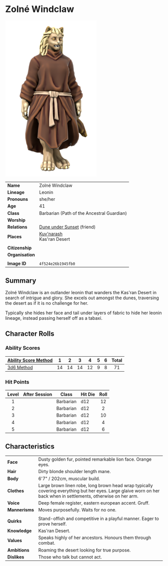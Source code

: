 # Zolné Windclaw

<img src="https://raw.githubusercontent.com/jesskelsall/astarus-images/main/characters/portraits/4f524e26b1945fb0.png" height="500" />

|||
| --- | --- |
| **Name** | Zolné Windclaw | character.3
| **Lineage** | Leonin |
| **Pronouns** | she/her |
| **Age** | 41 |
| **Class** | Barbarian (Path of the Ancestral Guardian) |
| **Worship** | |
| **Relations** | [Dune under Sunset](dune-under-sunset.md) (friend) |
| **Places** | [Kuv'narash](../places/villages/kuvnarash.md)<br>Kas'ran Desert |
|||
| **Citizenship** | |
| **Organisation** | |
|||
| **Image ID** | `4f524e26b1945fb0` |

## Summary

Zolné Windclaw is an outlander leonin that wanders the Kas'ran Desert in search of intrigue and glory. She excels out amongst the dunes, traversing the desert as if it is no challenge for her.

Typically she hides her face and tail under layers of fabric to hide her leonin lineage, instead passing herself off as a tabaxi.

## Character Rolls

### Ability Scores

| [Ability Score Method](../mechanics/ability-score-method/ability-score-method.md) | 1 | 2 | 3 | 4 | 5 | 6 | Total |
| --- |:---:|:---:|:---:|:---:|:---:|:---:|:---:|
| [3d6 Method](../mechanics/ability-score-method/3d6-method.md) | 14 | 14 | 14 | 12 | 9 | 8 | 71 |

### Hit Points

| Level | After Session | Class | Hit Die | Roll |
|:---:|:---:| --- | --- |:---:|
| 1 || Barbarian | d12 | 12 |
| 2 || Barbarian | d12 | 2 |
| 3 || Barbarian | d12 | 10 |
| 4 || Barbarian | d12 | 4 |
| 5 || Barbarian | d12 | 6 |

## Characteristics

| | |
| --- | --- |
| **Face** | Dusty golden fur, pointed remarkable lion face. Orange eyes. | characteristics.2
| **Hair** | Dirty blonde shoulder length mane. |
| **Body** | 6'7" / 202cm, muscular build. |
| **Clothes** | Large brown linen robe, long brown head wrap typically covering everything but her eyes. Large glaive worn on her back when in settlements, otherwise on her arm. |
| **Voice** | Deep female register, eastern european accent. Gruff. |
| **Mannerisms** | Moves purposefully. Waits for no one. |
| | |
| **Quirks** | Stand-offish and competitive in a playful manner. Eager to prove herself. |
| **Knowledge** | Kas'ran Desert. |
| **Values** | Speaks highly of her ancestors. Honours them through combat. |
| **Ambitions** | Roaming the desert looking for true purpose. |
| **Dislikes** | Those who talk but cannot act. |
